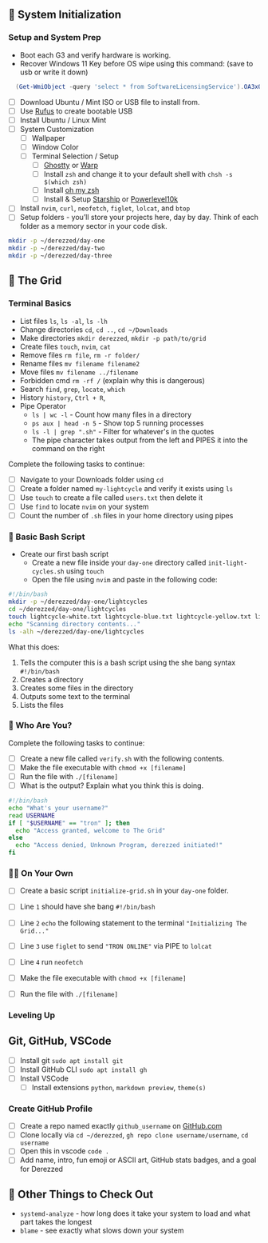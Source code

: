 ## 🚀 System Initialization

### Setup and System Prep

* Boot each G3 and verify hardware is working.
* Recover Windows 11 Key before OS wipe using this command: (save to usb or write it down) 

```powershell
  (Get-WmiObject -query 'select * from SoftwareLicensingService').OA3xOriginalProductKey
```

- [ ] Download Ubuntu / Mint ISO or USB file to install from.
- [ ] Use [Rufus](https://rufus.ie/en/) to create bootable USB
- [ ] Install Ubuntu / Linux Mint
- [ ] System Customization
  - [ ] Wallpaper
  - [ ] Window Color
  - [ ] Terminal Selection / Setup
    - [ ] [Ghostty](https://ghostty.org/) or [Warp](https://on.warp.dev/home)
    - [ ] Install `zsh` and change it to your default shell with `chsh -s $(which zsh)`
    - [ ] Install [oh my zsh](https://ohmyz.sh/)
    - [ ] Install & Setup [Starship](https://starship.rs/) or [Powerlevel10k](https://github.com/romkatv/powerlevel10k)
- [ ] Install `nvim`, `curl`, `neofetch`, `figlet`, `lolcat`, and `btop`
- [ ] Setup folders - you’ll store your projects here, day by day. Think of each folder as a memory sector in your code disk.

```bash
mkdir -p ~/derezzed/day-one
mkdir -p ~/derezzed/day-two
mkdir -p ~/derezzed/day-three
```

## 🧪 The Grid

### Terminal Basics

* List files `ls`, `ls -al`, `ls -lh`
* Change directories `cd`, `cd ..`, `cd ~/Downloads`
* Make directories `mkdir derezzed`, `mkdir -p path/to/grid`
* Create files `touch`, `nvim`, `cat`
* Remove files `rm file`, `rm -r folder/`
* Rename files `mv filename filename2`
* Move files `mv filename ../filename`
* Forbidden cmd `rm -rf /` (explain why this is dangerous)
* Search `find`, `grep`, `locate`, `which`
* History `history`, `Ctrl + R`, 
* Pipe Operator
  * `ls | wc -l` - Count how many files in a directory
  * `ps aux | head -n 5` - Show top 5 running processes
  * `ls -l | grep ".sh"` - Filter for whatever's in the quotes
  * The pipe character takes output from the left and PIPES it into the command on the right
 
Complete the following tasks to continue: 
- [ ] Navigate to your Downloads folder using `cd`
- [ ] Create a folder named `my-lightcycle` and verify it exists using `ls`
- [ ] Use `touch` to create a file called `users.txt` then delete it
- [ ] Use `find` to locate `nvim` on your system
- [ ] Count the number of `.sh` files in your home directory using pipes

### 📜 Basic Bash Script

* Create our first bash script
  * Create a new file inside your `day-one` directory called `init-light-cycles.sh` using `touch`
  * Open the file using `nvim` and paste in the following code:

```bash
#!/bin/bash
mkdir -p ~/derezzed/day-one/lightcycles
cd ~/derezzed/day-one/lightcycles
touch lightcycle-white.txt lightcycle-blue.txt lightcycle-yellow.txt lightcycle-red.txt 
echo "Scanning directory contents..."
ls -alh ~/derezzed/day-one/lightcycles
```

What this does:
1. Tells the computer this is a bash script using the she bang syntax `#!/bin/bash`
2. Creates a directory
3. Creates some files in the directory
4. Outputs some text to the terminal
5. Lists the files

### 🔐 Who Are You?

Complete the following tasks to continue:
- [ ] Create a new file called `verify.sh` with the following contents. 
- [ ] Make the file executable with `chmod +x [filename]`
- [ ] Run the file with `./[filename]`
- [ ] What is the output? Explain what you think this is doing.

```bash
#!/bin/bash
echo "What's your username?"
read USERNAME
if [ "$USERNAME" == "tron" ]; then
  echo "Access granted, welcome to The Grid"
else
  echo "Access denied, Unknown Program, derezzed initiated!"
fi
```

### 🧑‍💻 On Your Own

- [ ] Create a basic script `initialize-grid.sh` in your `day-one` folder.
- [ ] Line `1` should have she bang `#!/bin/bash`
- [ ] Line `2` `echo` the following statement to the terminal `"Initializing The Grid..."`
- [ ] Line `3` use `figlet` to send `"TRON ONLINE"` via PIPE to `lolcat`
- [ ] Line `4` run `neofetch`
- [ ] Make the file executable with `chmod +x [filename]`
- [ ] Run the file with `./[filename]`


### Leveling Up

## Git, GitHub, VSCode

- [ ] Install git  `sudo apt install git`
- [ ] Install GitHub CLI `sudo apt install gh`
- [ ] Install VSCode
  - [ ] Install extensions `python`, `markdown preview`, `theme(s)`

### Create GitHub Profile

- [ ] Create a repo named exactly `github_username` on [GitHub.com](https://www.github.com)
- [ ] Clone locally via `cd ~/derezzed`, `gh repo clone username/username`, `cd username`
- [ ] Open this in vscode `code .`
- [ ] Add name, intro, fun emoji or ASCII art, GitHub stats badges, and a goal for Derezzed

## 🧰 Other Things to Check Out

* `systemd-analyze` - how long does it take your system to load and what part takes the longest
* `blame` - see exactly what slows down your system
